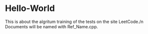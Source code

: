 # Hello-World
This is about the algritum training of the tests on the site LeetCode./n
Documents will be named with Ref_Name.cpp.
